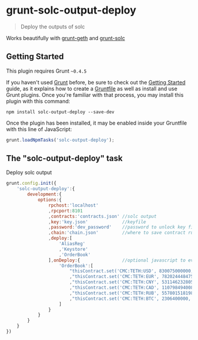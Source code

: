 # grunt-solc-output-deploy

> Deploy the outputs of solc

Works beautifully with [grunt-geth](https://github.com/SafeMarket/grunt-geth) and [grunt-solc](https://github.com/SafeMarket/grunt-solc)

## Getting Started
This plugin requires Grunt `~0.4.5`

If you haven't used [Grunt](http://gruntjs.com/) before, be sure to check out the [Getting Started](http://gruntjs.com/getting-started) guide, as it explains how to create a [Gruntfile](http://gruntjs.com/sample-gruntfile) as well as install and use Grunt plugins. Once you're familiar with that process, you may install this plugin with this command:

```shell
npm install solc-output-deploy --save-dev 
```

Once the plugin has been installed, it may be enabled inside your Gruntfile with this line of JavaScript:

```js
grunt.loadNpmTasks('solc-output-deploy');
```

## The "solc-output-deploy" task

Deploy solc output

```js
grunt.config.init({
    'solc-output-deploy':{
        development:{
            options:{
                rpchost:'localhost'
                ,rpcport:8101
                ,contracts:'contracts.json' //solc output
                ,key:'key.json'             //keyfile
                ,password:'dev_password'    //password to unlock key file
                ,chain:'chain.json'         //where to save contract runtimeBytecodes/addresses
                ,deploy:[
                    'AliasReg'
                    ,'Keystore'
                    ,'OrderBook'
                ],onDeploy:{                //optional javascript to eval
                    'OrderBook':[
                        "thisContract.set('CMC:TETH:USD', 830075000000, function(){});"
                        ,"thisContract.set('CMC:TETH:EUR', 782024448475, function(){});"
                        ,"thisContract.set('CMC:TETH:CNY', 5311462328050, function(){});"
                        ,"thisContract.set('CMC:TETH:CAD', 1107984940080, function(){});"
                        ,"thisContract.set('CMC:TETH:RUB', 55780151819800, function(){});"
                        ,"thisContract.set('CMC:TETH:BTC', 2306400000, function(){});"
                    ]
                }
            }
        }
    }
})
```